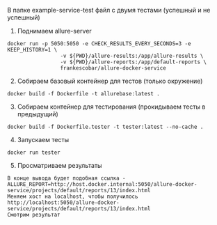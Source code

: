 В папке example-service-test файл с двумя тестами (успешный и не успешный)

1. Поднимаем allure-server 
```
docker run -p 5050:5050 -e CHECK_RESULTS_EVERY_SECONDS=3 -e KEEP_HISTORY=1 \
                 -v ${PWD}/allure-results:/app/allure-results \
                 -v ${PWD}/allure-reports:/app/default-reports \
                 frankescobar/allure-docker-service

```

2. Собираем базовый контейнер для тестов (только окружение)
```
docker build -f Dockerfile -t allurebase:latest .
```

3. Собираем контейнер для тестирования (прокидываем тесты в предыдущий)
```
docker build -f Dockerfile.tester -t tester:latest --no-cache .
```

4. Запускаем тесты
```
docker run tester
```

5. Просматриваем результаты
```
В конце вывода будет подобная ссылка - ALLURE_REPORT=http://host.docker.internal:5050/allure-docker-service/projects/default/reports/13/index.html
Меняем хост на localhost, чтобы получилось http://localhost:5050/allure-docker-service/projects/default/reports/13/index.html
Смотрим результат
```
